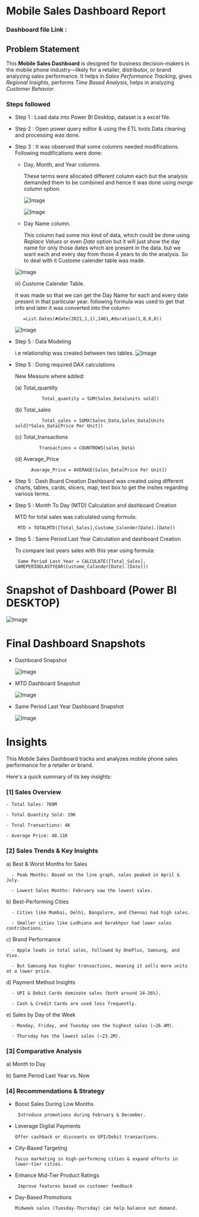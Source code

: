 # Mobile Sales Dashboard Report

### Dashboard file Link : 

## Problem Statement

This **Mobile Sales Dashboard** is designed for business decision-makers in the mobile phone industry—likely for a retailer, distributor, or brand analyzing sales performance. It helps in *Sales Performance Tracking*, gives *Regional Insights*, performs *Time Based Analysis*, helps in analyzing *Customer Behavior*.


### Steps followed 

- Step 1 : Load data into Power BI Desktop, dataset is a excel file.
- Step 2 : Open power query editor & using the ETL tools Data cleaning and processing was done.
- Step 3 : It was observed that some columns needed modifications. Following modifications were done:
     
  - Day, Month, and Year columns.
    
    These terms were allocated different column each but the analysis demanded them to be combined and hence it was done using *merge column* option.

     ![Image](https://github.com/user-attachments/assets/d8aaa5f3-2eab-4c89-9b9d-c0ac5b241552)
  
     ![Image](https://github.com/user-attachments/assets/1fa4d3d0-20e2-4b60-a3cd-9bd7eab6a0a0)

   - Day Name column.

     This column had some mix kind of data, which could be done using *Replace Values* or even *Date* option but it will just show the day name for only those dates which are present in the data. but we want each and every day from those 4 years to do the analysis. So to deal with it Custome calender table was made.
  
    ![Image](https://github.com/user-attachments/assets/68013721-8309-4256-96f9-d859ead37b3e)
	 
   iii) Custome Calender Table.
  
  It was made so that we can get the Day Name for each and every date present in that particular year.
		 following formula was used to get that info and later it was converted into the column:
  
         =List.Dates(#date(2021,1,1),1461,#duration(1,0,0,0))
  
     ![Image](https://github.com/user-attachments/assets/3d56d1ad-4f14-46ef-ba73-20e4a41981c8)
 

 - Step 5 : Data Modeling

   i.e relationship was created between two tables.
          ![Image](https://github.com/user-attachments/assets/3937402a-7ac9-4eb1-b658-2d73a3c8c459) 
		  
		  
- Step 5 : Doing required DAX calculations
  
     New Measure where added:
            
   (a) Total_quantity
		
		        Total_quantity = SUM(Sales_Data[units sold])
			 
  (b) Total_sales 
		   
		        Total_sales = SUMX(Sales_Data,Sales_Data[Units sold]*Sales_Data[Price Per Unit])
         
  (c) Total_transactions
		
		       Transactions = COUNTROWS(sales_Data)
			 
  (d) Average_Price 

            Average_Price = AVERAGE(Sales_Data[Price Per Unit])

 - Step 5 : Dash Board Creation
      Dashboard was created using different charts, tables, cards, slicers, map, text box to get the insites regarding various terms.
  
  - Step 5 : Month To Day (MTD) Calculation and dashboard Creation
    
       MTD for total sales was calculated using formula:
	    
		 MTD = TOTALMTD([Total_Sales],Custome_Calender[Date].[Date])
  
  
  - Step 5 : Same Period Last Year Calculation and dashboard Creation
      
	  To compare last years sales with this year using formula:
	  
	     Same Period Last Year = CALCULATE([Total_Sales], SAMEPERIODLASTYEAR(Custome_Calander[Date].[Date]))
		  
		  

# Snapshot of Dashboard (Power BI DESKTOP)

![Image](https://github.com/user-attachments/assets/01bbdfbb-f119-483d-a66c-ff4717381b34)

 
 # Final Dashboard Snapshots

 - Dashboard Snapshot
   
   ![Image](https://github.com/user-attachments/assets/41fc63a8-3afc-4bd0-bfc8-ba3f33deaa80)
   
 - MTD Dashboard Snapshot
   
   ![Image](https://github.com/user-attachments/assets/9cf47024-0ac1-44dd-bd6f-05b98af5051c)
	
 - Same Period Last Year Dashboard Snapshot
   
   ![Image](https://github.com/user-attachments/assets/c806732c-e015-4121-aef6-e2b1d74167d6)



# Insights

This Mobile Sales Dashboard tracks and analyzes mobile phone sales performance for a retailer or brand. 

Here's a quick summary of its key insights:

### [1] Sales Overview

    - Total Sales: 769M

    - Total Quantity Sold: 19K

    - Total Transactions: 4K

    - Average Price: 40.11K
           
### [2] Sales Trends & Key Insights

a) Best & Worst Months for Sales
	   
	  - Peak Months: Based on the line graph, sales peaked in April & July.
    
	  - Lowest Sales Months: February saw the lowest sales.
	
 b) Best-Performing Cities
	
	  - Cities like Mumbai, Delhi, Bangalore, and Chennai had high sales.

	  - Smaller cities like Ludhiana and Gorakhpur had lower sales contributions.
	   
 c) Brand Performance
	
	  - Apple leads in total sales, followed by OnePlus, Samsung, and Vivo.
    
	  - But Samsung has higher transactions, meaning it sells more units at a lower price.
	   
 d) Payment Method Insights
	
	  - UPI & Debit Cards dominate sales (both around 24-26%).
    
	  - Cash & Credit Cards are used less frequently.
	
 e) Sales by Day of the Week
	
	  - Monday, Friday, and Tuesday see the highest sales (~26.4M).
    
	  - Thursday has the lowest sales (~23.2M).
	   
     
  
  ### [3] Comparative Analysis 
  
   a) Month to Day
      
   b) Same Period Last Year vs. Now


 ### [4] Recommendations & Strategy
 
- Boost Sales During Low Months 
	
	   Introduce promotions during February & December.
 
 - Leverage Digital Payments 
	  
	   Offer cashback or discounts on UPI/Debit transactions.
 
 - City-Based Targeting
	
	   Focus marketing in high-performing cities & expand efforts in lower-tier cities.
	  
- Enhance Mid-Tier Product Ratings
	
	   Improve features based on customer feedback
	  
- Day-Based Promotions
	
	  Midweek sales (Tuesday-Thursday) can help balance out demand.










